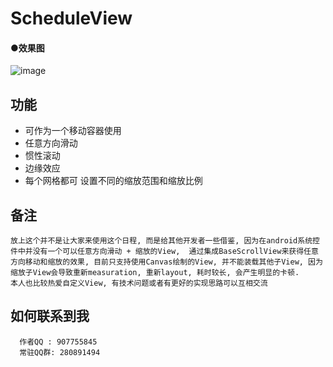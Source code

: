 # ScheduleView

####  ●效果图

  ![image](https://github.com/jack-chong/ScheduleView/blob/master/app/gif/ScheduleView.gif)





## 功能

+ 可作为一个移动容器使用
+ 任意方向滑动
+ 惯性滚动
+ 边缘效应
+ 每个网格都可 设置不同的缩放范围和缩放比例



## 备注

```
放上这个并不是让大家来使用这个日程, 而是给其他开发者一些借鉴, 因为在android系统控件中并没有一个可以任意方向滑动 + 缩放的View,  通过集成BaseScrollView来获得任意方向移动和缩放的效果, 目前只支持使用Canvas绘制的View, 并不能装载其他子View, 因为缩放子View会导致重新measuration, 重新layout, 耗时较长, 会产生明显的卡顿.
本人也比较热爱自定义View, 有技术问题或者有更好的实现思路可以互相交流
```


## 如何联系到我

```
  作者QQ : 907755845
  常驻QQ群: 280891494
```
